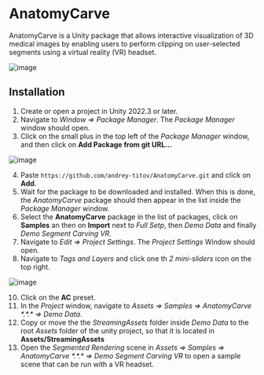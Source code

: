 # AnatomyCarve
AnatomyCarve is a Unity package that allows interactive visualization of 3D medical images by enabling users to perform clipping on user-selected segments using a virtual reality (VR) headset.

![image](https://github.com/user-attachments/assets/6459885e-d5f9-4910-ac11-42f1df4a7c1c)

## Installation
1) Create or open a project in Unity 2022.3 or later.
2) Navigate to *Window => Package Manager*. The *Package Manager* window should open.
3) Click on the small plus in the top left of the *Package Manager* window, and then click on **Add Package from git URL...**

![image](https://github.com/andrey-titov/ContextualAO/assets/22062174/600bceb2-5238-411c-8f51-7f2542ff1c5b)

4) Paste `https://github.com/andrey-titov/AnatomyCarve.git` and click on **Add**.
5) Wait for the package to be downloaded and installed. When this is done, the *AnatomyCarve* package should then appear in the list inside the *Package Manager* window.
6) Select the **AnatomyCarve** package in the list of packages, click on **Samples** an then on **Import** next to *Full Setp*, then *Demo Data* and finally *Demo Segment Carving VR*.
7) Navigate to *Edit => Project Settings*. The *Project Settings* Window should open.
8) Navigate to *Tags and Layers* and click one th *2 mini-sliders* icon on the top right.

![image](https://github.com/andrey-titov/ContextualAO/assets/22062174/aeeae63e-4428-4dcc-acc6-9b9f06fc61a1)

10) Click on the **AC** preset.
11) In the *Project* window, navigate to *Assets => Samples => AnatomyCarve \*.\*.\* => Demo Data*.
12) Copy or move the the *StreamingAssets* folder inside *Demo Data* to the root *Assets* folder of the unity project, so that it is located in **Assets/StreamingAssets**
13) Open the *Segmented Rendering* scene in *Assets => Samples => AnatomyCarve \*.\*.\* => Demo Segment Carving VR* to open a sample scene that can be run with a VR headset.
